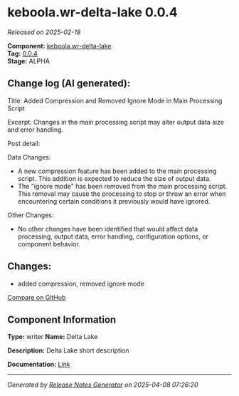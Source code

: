 #  keboola.wr-delta-lake 0.0.4

_Released on 2025-02-18_

**Component:** [keboola.wr-delta-lake](https://github.com/keboola/component-delta-lake)  
**Tag:** [0.0.4](https://github.com/keboola/component-delta-lake/releases/tag/0.0.4)  
**Stage:** ALPHA


## Change log (AI generated):
Title: Added Compression and Removed Ignore Mode in Main Processing Script

Excerpt: Changes in the main processing script may alter output data size and error handling.

Post detail: 

Data Changes:
- A new compression feature has been added to the main processing script. This addition is expected to reduce the size of output data.
- The "ignore mode" has been removed from the main processing script. This removal may cause the processing to stop or throw an error when encountering certain conditions it previously would have ignored.

Other Changes:
- No other changes have been identified that would affect data processing, output data, error handling, configuration options, or component behavior.



## Changes:



- added compression, removed ignore mode 



[Compare on GitHub](https://github.com/keboola/component-delta-lake/compare/0.0.3...0.0.4)



## Component Information
**Type:** writer
**Name:** Delta Lake

**Description:** Delta Lake short description


**Documentation:** [Link](https://github.com/keboola/component-delta-lake.git/blob/master/README.md)



---
_Generated by [Release Notes Generator](https://github.com/keboola/release-notes-generator)
on 2025-04-08 07:26:20_